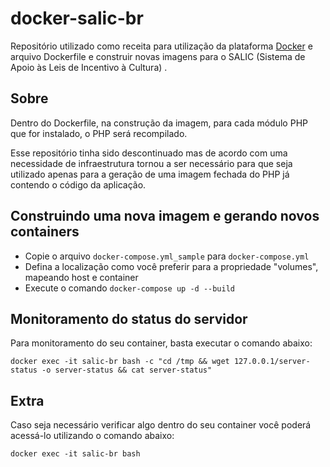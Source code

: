 docker-salic-br
===============

Repositório utilizado como receita para utilização da plataforma [Docker](http://pt.slideshare.net/vinnyfs89/docker-essa-baleia-vai-te-conquistar?qid=aed7b752-f313-4515-badd-f3bf811c8a35&v=&b=&from_search=1) e arquivo Dockerfile e construir novas imagens para o SALIC (Sistema de Apoio às Leis de Incentivo à Cultura)	.
   
## Sobre
		
Dentro do Dockerfile, na construção da imagem, para cada módulo PHP que for instalado, o PHP será recompilado.

Esse repositório tinha sido descontinuado mas de acordo com uma necessidade de infraestrutura tornou a ser necessário para que seja utilizado apenas para a geração de uma imagem fechada do PHP já contendo o código da aplicação.
		
## Construindo uma nova imagem e gerando novos containers		
		
 * Copie o arquivo ```docker-compose.yml_sample``` para ```docker-compose.yml``` 		
 * Defina a localização como você preferir para a propriedade "volumes", mapeando host e container
 * Execute o comando ``` docker-compose up -d --build	```
		
## Monitoramento do status do servidor		
		
Para monitoramento do seu container, basta executar o comando abaixo:
   	
    docker exec -it salic-br bash -c "cd /tmp && wget 127.0.0.1/server-status -o server-status && cat server-status"		

## Extra		
	
Caso seja necessário verificar algo dentro do seu container você poderá acessá-lo utilizando o comando abaixo:

    docker exec -it salic-br bash		


